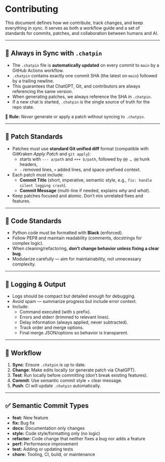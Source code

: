 # Contributing

This document defines how we contribute, track changes, and keep everything in sync.
It serves as both a workflow guide and a set of standards for commits, patches, and
collaboration between humans and AI.

---

## 🔑 Always in Sync with `.chatpin`

- The `.chatpin` file is **automatically updated** on every commit to `main` by a GitHub Actions workflow.
- `.chatpin` contains exactly one commit SHA (the latest on `main`) followed by a trailing newline.
- This guarantees that ChatGPT, Git, and contributors are always referencing the same version.
- When generating patches, we always reference the SHA in `.chatpin`.
- If a new chat is started, `.chatpin` is the single source of truth for the repo state.

📌 **Rule:** *Never* generate or apply a patch without syncing to `.chatpin`.

---

## 📜 Patch Standards

- Patches must use **standard Git unified diff** format (compatible with GitKraken *Apply Patch* and `git apply`):
  - starts with `--- a/path` and `+++ b/path`, followed by `@@ … @@` hunk headers,
  - `-` removed lines, `+` added lines, and space-prefixed context.
- Each patch must include:
  - **Commit Title** (short, imperative, semantic style, e.g., `fix: handle silent logging crash`).
  - **Commit Message** (multi-line if needed, explains *why* and *what*).
- Keep patches focused and atomic. Don’t mix unrelated fixes and features.

---

## 🧹 Code Standards

- Python code must be formatted with **Black** (enforced).
- Follow PEP8 and maintain readability (comments, docstrings for complex logic).
- When cleaning/refactoring, **don’t change behavior unless fixing a clear bug**.
- Modularize carefully — aim for maintainability, not unnecessary complexity.

---

## 📝 Logging & Output

- Logs should be compact but detailed enough for debugging.
- Avoid spam — summarize progress but include error context.
- Include:
  - Command executed (with `$` prefix).
  - Errors and stderr (trimmed to relevant lines).
  - Delay information (always applied, never subtracted).
  - Track order and merge options.
  - Final merge JSON/options so behavior is transparent.

---

## 🔄 Workflow

1. **Sync**: Ensure `.chatpin` is up to date.
2. **Change**: Make edits locally (or generate patch via ChatGPT).
3. **Test**: Run locally before committing (don’t break existing features).
4. **Commit**: Use semantic commit style + clear message.
5. **Push**: CI will update `.chatpin` automatically.

---

## ✅ Semantic Commit Types

- **feat:** New feature
- **fix:** Bug fix
- **docs:** Documentation only changes
- **style:** Code style/formatting only (no logic)
- **refactor:** Code change that neither fixes a bug nor adds a feature
- **perf:** Performance improvement
- **test:** Adding or updating tests
- **chore:** Tooling, CI, build, or maintenance
